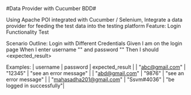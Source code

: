 #Data Provider with Cucumber BDD#

Using Apache POI integrated with Cucumber / Selenium, Integrate a data provider for feeding the test data into the testing platform 
Feature: Login Functionality Test

Scenario Outline: Login with Different Credentials
  Given I am on the login page
  When I enter username "<username>" and password "<password>"
  Then I should <expected_result>

  Examples:
    | username           | password    | expected_result            |
    | "abc@gmail.com"    | "12345"     | "see an error message"     |
    | "abd@gmail.com"    | "9876"      | "see an error message"     |
    | "mahasadha201@gmail.com"  | "Ssvm#4036"    | "be logged in successfully"|
